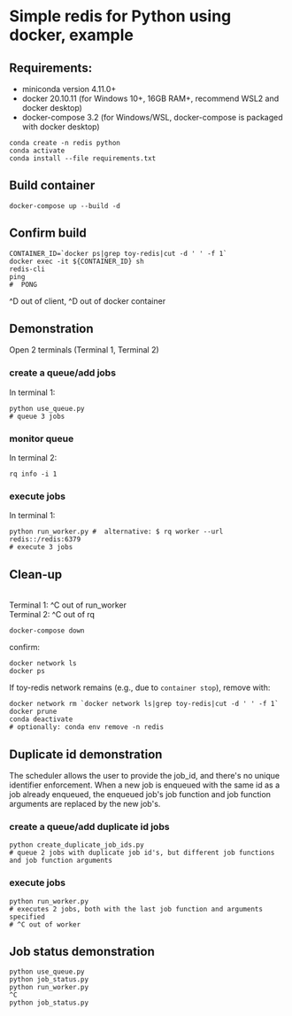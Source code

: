 # Simple redis for Python using docker, example

## Requirements:
 -  miniconda version 4.11.0+
 -  docker 20.10.11 (for Windows 10+, 16GB RAM+, recommend WSL2 and docker desktop)
 -  docker-compose 3.2 (for Windows/WSL, docker-compose is packaged with docker desktop)
```
conda create -n redis python
conda activate
conda install --file requirements.txt
```
## Build container
```
docker-compose up --build -d
```

## Confirm build
```
CONTAINER_ID=`docker ps|grep toy-redis|cut -d ' ' -f 1`
docker exec -it ${CONTAINER_ID} sh
redis-cli
ping
#  PONG
```
^D out of client, ^D out of docker container

## Demonstration

Open 2 terminals (Terminal 1, Terminal 2)

###  create a queue/add jobs
In terminal 1:
```
python use_queue.py
# queue 3 jobs
```
### monitor queue
In terminal 2:
```
rq info -i 1
```
### execute jobs
In terminal 1:
```
python run_worker.py #  alternative: $ rq worker --url redis::/redis:6379
# execute 3 jobs
```
## Clean-up

<br>Terminal 1: ^C out of run_worker
<br>Terminal 2: ^C out of rq

```
docker-compose down
```
confirm:
```
docker network ls
docker ps
```
If toy-redis network remains (e.g., due to `container stop`), remove with:
```
docker network rm `docker network ls|grep toy-redis|cut -d ' ' -f 1`
docker prune
conda deactivate 
# optionally: conda env remove -n redis
```

## Duplicate id demonstration

The scheduler allows the user to provide the job_id, and there's no
unique identifier enforcement. When a new job is enqueued with the
same id as a job already enqueued, the enqueued job's job function and
job function arguments are replaced by the new job's.

### create a queue/add duplicate id jobs
```
python create_duplicate_job_ids.py
# queue 2 jobs with duplicate job id's, but different job functions and job function arguments
```
### execute jobs
```
python run_worker.py 
# executes 2 jobs, both with the last job function and arguments specified
# ^C out of worker
```

## Job status demonstration

```
python use_queue.py
python job_status.py
python run_worker.py
^C
python job_status.py

```
